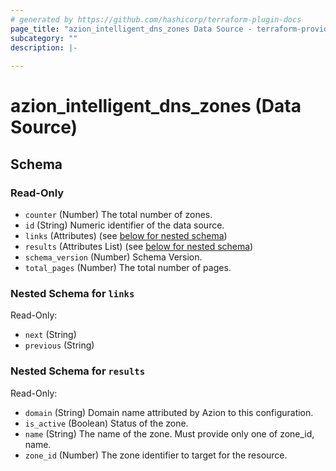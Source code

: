 ```yaml
---
# generated by https://github.com/hashicorp/terraform-plugin-docs
page_title: "azion_intelligent_dns_zones Data Source - terraform-provider-azion"
subcategory: ""
description: |-
  
---
```


# azion_intelligent_dns_zones (Data Source)





<!-- schema generated by tfplugindocs -->
## Schema

### Read-Only

- `counter` (Number) The total number of zones.
- `id` (String) Numeric identifier of the data source.
- `links` (Attributes) (see [below for nested schema](#nestedatt--links))
- `results` (Attributes List) (see [below for nested schema](#nestedatt--results))
- `schema_version` (Number) Schema Version.
- `total_pages` (Number) The total number of pages.

<a id="nestedatt--links"></a>
### Nested Schema for `links`

Read-Only:

- `next` (String)
- `previous` (String)


<a id="nestedatt--results"></a>
### Nested Schema for `results`

Read-Only:

- `domain` (String) Domain name attributed by Azion to this configuration.
- `is_active` (Boolean) Status of the zone.
- `name` (String) The name of the zone. Must provide only one of zone_id, name.
- `zone_id` (Number) The zone identifier to target for the resource.



